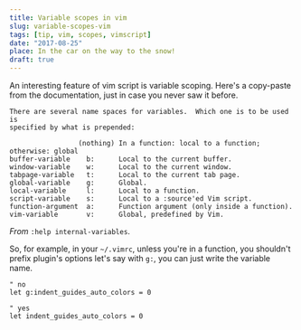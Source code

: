 ```yaml
---
title: Variable scopes in vim
slug: variable-scopes-vim
tags: [tip, vim, scopes, vimscript]
date: "2017-08-25"
place: In the car on the way to the snow!
draft: true
---
```


An interesting feature of vim script is variable scoping. Here's a copy-paste
from the documentation, just in case you never saw it before.<!--more-->

```
There are several name spaces for variables.  Which one is to be used is
specified by what is prepended:

                 (nothing) In a function: local to a function; otherwise: global
buffer-variable    b:      Local to the current buffer.
window-variable    w:      Local to the current window.
tabpage-variable   t:      Local to the current tab page.
global-variable    g:      Global.
local-variable     l:      Local to a function.
script-variable    s:      Local to a :source'ed Vim script.
function-argument  a:      Function argument (only inside a function).
vim-variable       v:      Global, predefined by Vim.
```

_From_ `:help internal-variables`.

So, for example, in your `~/.vimrc`, unless you're in a function, you shouldn't
prefix plugin's options let's say with `g:`, you can just write the variable
name.

```vim
" no
let g:indent_guides_auto_colors = 0

" yes
let indent_guides_auto_colors = 0
```
